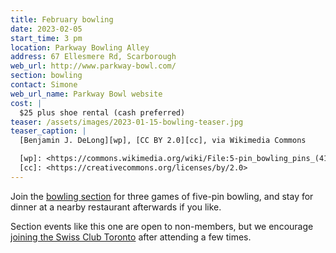 ```yaml
---
title: February bowling
date: 2023-02-05
start_time: 3 pm
location: Parkway Bowling Alley
address: 67 Ellesmere Rd, Scarborough
web_url: http://www.parkway-bowl.com/
section: bowling
contact: Simone
web_url_name: Parkway Bowl website
cost: |
  $25 plus shoe rental (cash preferred)
teaser: /assets/images/2023-01-15-bowling-teaser.jpg
teaser_caption: |
  [Benjamin J. DeLong][wp], [CC BY 2.0][cc], via Wikimedia Commons

  [wp]: <https://commons.wikimedia.org/wiki/File:5-pin_bowling_pins_(4177654894).jpg>
  [cc]: <https://creativecommons.org/licenses/by/2.0>
---
```


Join the [bowling section][5pin] for three games of five-pin bowling, and stay
for dinner at a nearby restaurant afterwards if you like.

Section events like this one are open to non-members, but we encourage [joining
the Swiss Club Toronto][join] after attending a few times.

[5pin]: <{% link _pages/sections/bowling.md %}>
[join]: <{% link _pages/membership.md %}>
